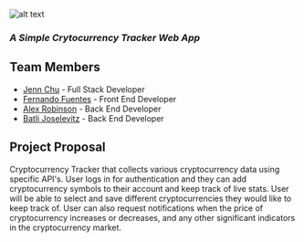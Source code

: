 ![alt text](http://unwrittenagency.com/wp-content/uploads/2018/01/cryptocurrency-logo-v3.png)
### _A Simple Crytocurrency Tracker Web App_

## Team Members
- [Jenn Chu](https://github.com/JQuinnie) - Full Stack Developer
- [Fernando Fuentes](https://github.com/Fernandofuentes) - Front End Developer
- [Alex Robinson](https://github.com/Rath38) - Back End Developer
- [Batli Joselevitz](https://github.com/Batlijo) - Back End Developer

## Project Proposal
Cryptocurrency Tracker that collects various cryptocurrency data using specific API's.
User logs in for authentication and they can add cryptocurrency symbols to their account and keep track of live stats. User will be able to select and save different cryptocurrencies they would like to keep track of. User can also request notifications when the price of cryptocurrency increases or decreases, and any other significant indicators in the cryptocurrency market.
